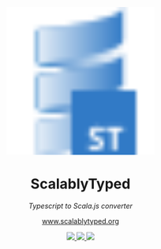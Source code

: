 <p align="center">
    <img width="300" src="https://raw.githubusercontent.com/ScalablyTyped/Converter/d946f2a8a894f318f4ad6d4786fadedb08267923/website/static/img/logo-1.svg"/>
</p>
<h1 align="center">ScalablyTyped</h1>
<p align="center"><i>Typescript to Scala.js converter</i></p>
<p align="center">
    <a href="https://scalablytyped.org/docs/readme">
        www.scalablytyped.org  
    </a> 
</p>
<p align="center">
  <a href="https://gitter.im/ScalablyTyped/community">
    <img src="https://badges.gitter.im/ScalablyTyped/community.svg"/>
  </a>
  <a href="https://circleci.com/gh/ScalablyTyped/Converter">
    <img src="https://img.shields.io/circleci/build/github/ScalablyTyped/Converter?logo=circleci&style=flat"/>
  </a>
  <a href="https://github.com/scala/scala/releases">
    <img src="https://img.shields.io/badge/scala.js-1.0.0+-red.svg?logo=scala&logoColor=red"/>
  </a>    
</p>